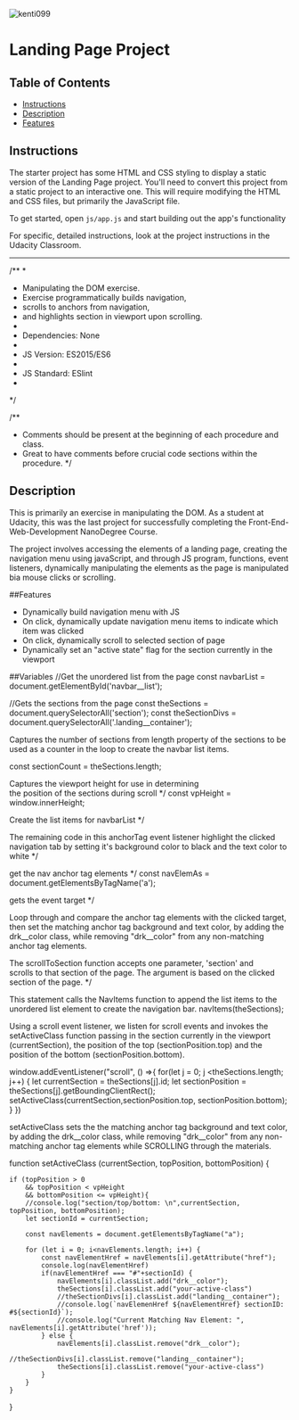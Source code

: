![kenti099](https://user-images.githubusercontent.com/97370716/187524076-6ca10796-ce0c-428e-a144-cb50e7f8ec61.jpeg)

# Landing Page Project

## Table of Contents

* [Instructions](#instructions)
* [Description](#Description)
* [Features](#Features)

## Instructions

The starter project has some HTML and CSS styling to display a static version of the Landing Page project. You'll need to convert this project from a static project to an interactive one. This will require modifying the HTML and CSS files, but primarily the JavaScript file.

To get started, open `js/app.js` and start building out the app's functionality

For specific, detailed instructions, look at the project instructions in the Udacity Classroom.

-----------------------
/**
 * 
 * Manipulating the DOM exercise.
 * Exercise programmatically builds navigation,
 * scrolls to anchors from navigation,
 * and highlights section in viewport upon scrolling.
 * 
 * Dependencies: None
 * 
 * JS Version: ES2015/ES6
 * 
 * JS Standard: ESlint
 * 
*/

/**
 * Comments should be present at the beginning of each procedure and class.
 * Great to have comments before crucial code sections within the procedure.
*/

## Description
This is primarily an exercise in manipulating the DOM. As a student at Udacity, this was the last
project for successfully completing the Front-End-Web-Development NanoDegree Course.

The project involves accessing the elements of a landing page, creating the navigation menu
using javaScript, and through JS program, functions, event listeners, dynamically manipulating 
the elements as the page is manipulated bia mouse clicks or scrolling.

##Features
* Dynamically build navigation menu with JS
* On click, dynamically update navigation menu items to indicate which item was clicked
* On click, dynamically scroll to selected section of page
* Dynamically set an "active state" flag for the section currently in the viewport


##Variables
//Get the unordered list from the page
const navbarList = document.getElementById('navbar__list');

//Gets the sections from the page
const theSections = document.querySelectorAll('section');
const theSectionDivs = document.querySelectorAll('.landing__container');

Captures the number of sections from length property 
of the sections to be used as a counter in the loop 
to create the navbar list items.

const sectionCount = theSections.length; 


Captures the viewport height for use in determining  
the position of the sections during scroll                 */
const vpHeight = window.innerHeight;

Create the list items for navbarList                   */


The remaining code in this anchorTag event listener
highlight the clicked navigation tab by setting 
it's background color to black and the text color to white */
             
get the nav anchor tag elements                         */
const navElemAs = document.getElementsByTagName('a');
            
gets the event target                                     */

Loop through and compare the anchor tag elements 
with the clicked target, then set the matching anchor 
tag background and text color, by adding the drk__color 
class, while removing "drk__color" from any non-matching 
anchor tag elements.

The scrollToSection function accepts one parameter, 'section' and  
scrolls to that section of the page. The argument is based on the
clicked section of the page.                                      */



This statement calls the NavItems function to append the list 
items to the unordered list element to create the navigation bar.
            navItems(theSections);


Using a scroll event listener, we listen for scroll events and invokes 
the setActiveClass function passing in the section currently in the
viewport (currentSection), the position of the top (sectionPosition.top) 
and the position of the bottom (sectionPosition.bottom).

window.addEventListener("scroll", () =>{ 
    for(let j = 0; j <theSections.length; j++) {
        let currentSection = theSections[j].id;
        let sectionPosition = theSections[j].getBoundingClientRect();
        setActiveClass(currentSection,sectionPosition.top, sectionPosition.bottom);
    }
})

setActiveClass sets the the matching anchor tag background 
and text color, by adding the drk__color class, while removing 
"drk__color" from any non-matching anchor tag elements while 
SCROLLING through the materials.

function setActiveClass (currentSection, topPosition, bottomPosition) {
    
    if (topPosition > 0 
        && topPosition < vpHeight
        && bottomPosition <= vpHeight){
        //console.log("section/top/bottom: \n",currentSection, topPosition, bottomPosition);
        let sectionId = currentSection;
        
        const navElements = document.getElementsByTagName("a");
        
        for (let i = 0; i<navElements.length; i++) {
            const navElementHref = navElements[i].getAttribute("href");
            console.log(navElementHref)
            if(navElementHref === "#"+sectionId) {
                navElements[i].classList.add("drk__color");
                theSections[i].classList.add("your-active-class")
                //theSectionDivs[i].classList.add("landing__container");
                //console.log(`navElemenHref ${navElementHref} sectionID: #${sectionId}`);
                //console.log("Current Matching Nav Element: ", navElements[i].getAttribute('href'));
            } else {
                navElements[i].classList.remove("drk__color");
                //theSectionDivs[i].classList.remove("landing__container");
                theSections[i].classList.remove("your-active-class")
            }
        }
    }
    
}
